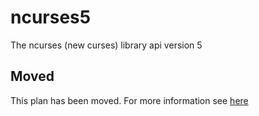 # ncurses5

The ncurses (new curses) library api version 5

## Moved

This plan has been moved. For more information see [here](https://github.com/habitat-sh/core-plans#additional-plans)


